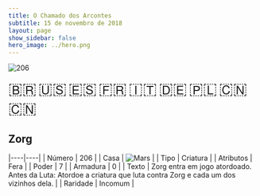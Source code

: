 ```yaml
---
title: O Chamado dos Arcontes
subtitle: 15 de novembro de 2018
layout: page
show_sidebar: false
hero_image: ../hero.png
---
```


![206](https://mastervault-storage-prod.s3.amazonaws.com/media/card_front/pt/341_206_4XXWX9CP9XGJ_pt.png)

<span title="Português" style="font-size: 32px;cursor: pointer;" onclick="javascript:document.querySelector('img[alt=\'206\']').src=document.querySelector('img[alt=\'206\']').src.replace(/card_front\/[^/]+/, 'card_front/pt').replace(/_[^/.0-9]+\.png/, '_pt.png')">🇧🇷</span>
<span title="English" style="font-size: 32px;cursor: pointer;" onclick="javascript:document.querySelector('img[alt=\'206\']').src=document.querySelector('img[alt=\'206\']').src.replace(/card_front\/[^/]+/, 'card_front/en').replace(/_[^/.0-9]+\.png/, '_en.png')">🇺🇸</span>
<span title="Español" style="font-size: 32px;cursor: pointer;" onclick="javascript:document.querySelector('img[alt=\'206\']').src=document.querySelector('img[alt=\'206\']').src.replace(/card_front\/[^/]+/, 'card_front/es').replace(/_[^/.0-9]+\.png/, '_es.png')">🇪🇸</span>
<span title="Français" style="font-size: 32px;cursor: pointer;" onclick="javascript:document.querySelector('img[alt=\'206\']').src=document.querySelector('img[alt=\'206\']').src.replace(/card_front\/[^/]+/, 'card_front/fr').replace(/_[^/.0-9]+\.png/, '_fr.png')">🇫🇷</span>
<span title="Italiano" style="font-size: 32px;cursor: pointer;" onclick="javascript:document.querySelector('img[alt=\'206\']').src=document.querySelector('img[alt=\'206\']').src.replace(/card_front\/[^/]+/, 'card_front/it').replace(/_[^/.0-9]+\.png/, '_it.png')">🇮🇹</span>
<span title="Deutsche" style="font-size: 32px;cursor: pointer;" onclick="javascript:document.querySelector('img[alt=\'206\']').src=document.querySelector('img[alt=\'206\']').src.replace(/card_front\/[^/]+/, 'card_front/de').replace(/_[^/.0-9]+\.png/, '_de.png')">🇩🇪</span>
<span title="Polskie" style="font-size: 32px;cursor: pointer;" onclick="javascript:document.querySelector('img[alt=\'206\']').src=document.querySelector('img[alt=\'206\']').src.replace(/card_front\/[^/]+/, 'card_front/pl').replace(/_[^/.0-9]+\.png/, '_pl.png')">🇵🇱</span>
<span title="简体中文" style="font-size: 32px;cursor: pointer;" onclick="javascript:document.querySelector('img[alt=\'206\']').src=document.querySelector('img[alt=\'206\']').src.replace(/card_front\/[^/]+/, 'card_front/zh-hans').replace(/_[^/.0-9]+\.png/, '_zh-hans.png')">🇨🇳</span>
<span title="繁體中文" style="font-size: 32px;cursor: pointer;" onclick="javascript:document.querySelector('img[alt=\'206\']').src=document.querySelector('img[alt=\'206\']').src.replace(/card_front\/[^/]+/, 'card_front/zh-hant').replace(/_[^/.0-9]+\.png/, '_zh-hant.png')">🇨🇳</span>

## Zorg

|----|----|
| Número | 206 |
| Casa | ![Mars](https://archonarcana.com/images/thumb/d/de/Mars.png/22px-Mars.png "Marte") |
| Tipo | Criatura |
| Atributos | Fera |
| Poder | 7 |
| Armadura | 0 |
| Texto | Zorg entra em jogo atordoado. Antes da Luta: Atordoe a criatura que luta contra Zorg e cada um dos vizinhos dela. |
| Raridade | Incomum |
